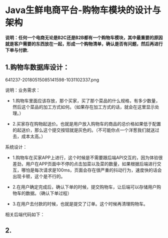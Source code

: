 # Java生鲜电商平台-购物车模块的设计与架构

**说明：任何一个电商无论是B2C还是B2B都有一个购物车模块，其中最重要的原因就是客户需要的东西放在一起，形成一个购物清单，确认是否有问题，然后再进行下单与付款.**

## 1.购物车数据库设计：
641237-20180515085141598-1031102337.png

说明：业务需求：

* 1.购物车里面应该存放，那个买家，买了那个菜品的什么规格，有多少数量，然后这个菜品的加工方式如何。（如果存在加工方式的话，就会在这里显示处理。）

* 2.买家存在购物起送价。也就是用户放入购物车的商品的总价格如果低于配置的起送价，那么这个提交按钮就是灰色的。（不可能你点一个洋葱我们就送过去，成本太高。）

系统设计：
* 1.购物车在买家APP上进行，这个时候是不需要跟后端API交互的，因为体验很差劲，用户在APP页面中不停的点击加菜以及菜的数量，如果根据后端进行交互，哪怕是每次请求是100ms，页面会存在很严重的抖动行为，速度快的话会出现卡顿，这个是不行的。

* 2.在用户确定完成后，确认下单的时候，提交购物车，让后端可以存储用户购物车的数据。（确认下单过程）

* 3.在用户去付款的时候，也就是提交了订单。这个时候再清理购物车。

相关后端代码如下：




## 2.